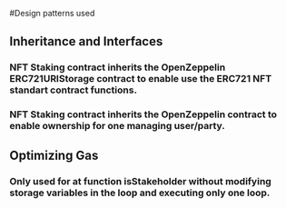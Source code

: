 
#Design patterns used

## Inheritance and Interfaces
### NFT Staking contract inherits the OpenZeppelin ERC721URIStorage contract to enable use the ERC721 NFT standart contract functions.
### NFT Staking contract inherits the OpenZeppelin  contract to enable ownership for one managing user/party.




## Optimizing Gas

### Only used for at function isStakeholder without modifying storage variables in the loop and executing only one loop.
